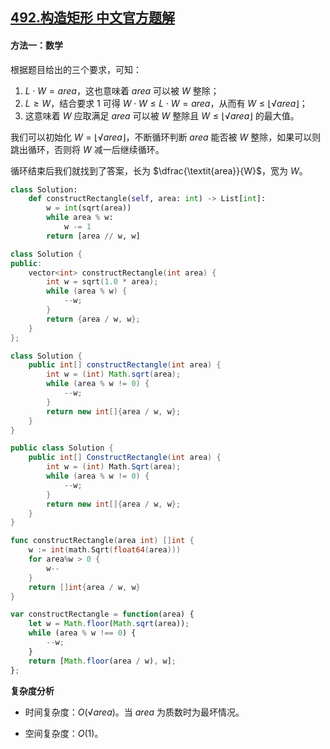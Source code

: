 ## [492.构造矩形 中文官方题解](https://leetcode.cn/problems/construct-the-rectangle/solutions/100000/gou-zao-ju-xing-by-leetcode-solution-dest)
#### 方法一：数学

根据题目给出的三个要求，可知：

1. $L\cdot W=\textit{area}$，这也意味着 $\textit{area}$ 可以被 $W$ 整除；
2. $L\ge W$，结合要求 $1$ 可得 $W\cdot W\le L\cdot W=\textit{area}$，从而有 $W\le\lfloor\sqrt\textit{area}\rfloor$；
3. 这意味着 $W$ 应取满足 $\textit{area}$ 可以被 $W$ 整除且 $W\le\lfloor\sqrt\textit{area}\rfloor$ 的最大值。

我们可以初始化 $W=\lfloor\sqrt\textit{area}\rfloor$，不断循环判断 $\textit{area}$ 能否被 $W$ 整除，如果可以则跳出循环，否则将 $W$ 减一后继续循环。

循环结束后我们就找到了答案，长为 $\dfrac{\textit{area}}{W}$，宽为 $W$。

```Python [sol1-Python3]
class Solution:
    def constructRectangle(self, area: int) -> List[int]:
        w = int(sqrt(area))
        while area % w:
            w -= 1
        return [area // w, w]
```

```C++ [sol1-C++]
class Solution {
public:
    vector<int> constructRectangle(int area) {
        int w = sqrt(1.0 * area);
        while (area % w) {
            --w;
        }
        return {area / w, w};
    }
};
```

```Java [sol1-Java]
class Solution {
    public int[] constructRectangle(int area) {
        int w = (int) Math.sqrt(area);
        while (area % w != 0) {
            --w;
        }
        return new int[]{area / w, w};
    }
}
```

```C# [sol1-C#]
public class Solution {
    public int[] ConstructRectangle(int area) {
        int w = (int) Math.Sqrt(area);
        while (area % w != 0) {
            --w;
        }
        return new int[]{area / w, w};
    }
}
```

```go [sol1-Golang]
func constructRectangle(area int) []int {
    w := int(math.Sqrt(float64(area)))
    for area%w > 0 {
        w--
    }
    return []int{area / w, w}
}
```

```JavaScript [sol1-JavaScript]
var constructRectangle = function(area) {
    let w = Math.floor(Math.sqrt(area));
    while (area % w !== 0) {
        --w;
    }
    return [Math.floor(area / w), w];
};
```

**复杂度分析**

- 时间复杂度：$O(\sqrt\textit{area})$。当 $\textit{area}$ 为质数时为最坏情况。

- 空间复杂度：$O(1)$。